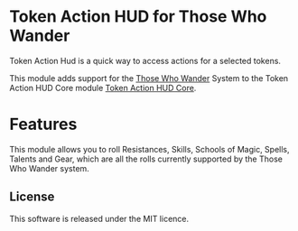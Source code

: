 # Token Action HUD for Those Who Wander
Token Action Hud is a quick way to access actions for a selected tokens.

This module adds support for the [Those Who Wander](https://foundryvtt.com/packages/thosewhowander) System to the Token Action HUD Core module [Token Action HUD Core](https://foundryvtt.com/packages/token-action-hud-core).

# Features
This module allows you to roll Resistances, Skills, Schools of Magic, Spells, Talents and Gear, which are all the rolls currently supported by the Those Who Wander system.

## License

This software is released under the MIT licence.

